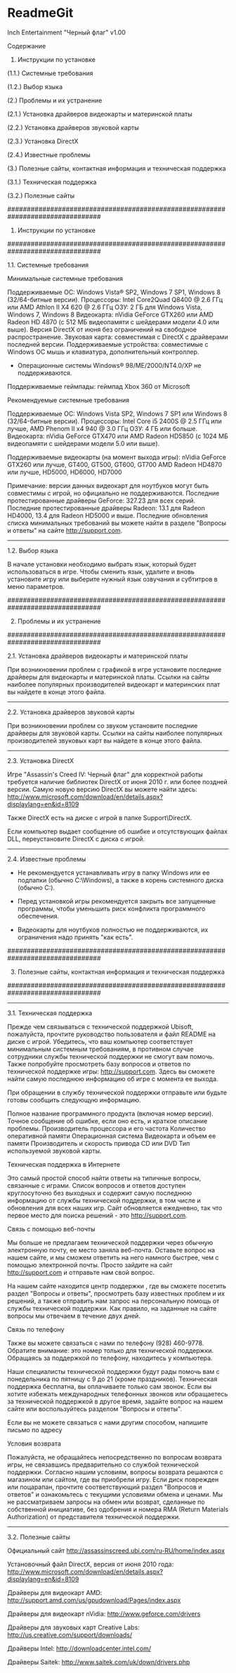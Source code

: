 # ReadmeGit

Inch Entertainment
"Черный флаг" v1.00

Содержание



1. Инструкции по установке

(1.1.) Системные требования

(1.2.) Выбор языка

(2.) Проблемы и их устранение

(2.1.) Установка драйверов видеокарты и материнской платы

(2.2.) Установка драйверов звуковой карты

(2.3.) Установка DirectX

(2.4.) Известные проблемы

(3.) Полезные сайты, контактная информация и техническая поддержка

(3.1.) Техническая поддержка

(3.2.) Полезные сайты


################################################################################

1. Инструкции по установке

################################################################################

1.1. Системные требования

Минимальные системные требования

Поддерживаемые ОС: Windows Vista® SP2, Windows 7 SP1, Windows 8 (32/64-битные версии).
Процессоры:  Intel Core2Quad Q8400 @ 2.6 ГГц или
AMD Athlon II X4 620 @ 2.6 ГГц
ОЗУ: 2 ГБ для Windows Vista, Windows 7, Windows 8
Видеокарта: nVidia GeForce GTX260 или AMD Radeon HD 4870 (с 512 МБ видеопамяти с шейдерами модели 4.0 или выше).
Версия DirectX от июня без ограничений на свободное распространение.
Звуковая карта: совместимая с DirectX с драйверами последней версии.
Поддерживаемые устройства: совместимые с Windows ОС мышь и клавиатура, дополнительный контроллер.


* Операционные системы Windows® 98/ME/2000/NT4.0/XP не поддерживаются.

Поддерживаемые геймпады: геймпад Xbox 360 от Microsoft

Рекомендуемые системные требования

Поддерживаемые ОС: Windows Vista SP2, Windows 7 SP1 или Windows 8 (32/64-битные версии).
Процессоры: Intel Core i5 2400S @ 2.5 ГГц или лучше,
       AMD Phenom II x4 940 @ 3.0 ГГц 
ОЗУ: 4 ГБ или больше.
Видеокарта:  nVidia GeForce GTX470 или AMD Radeon HD5850 (с 1024 МБ видеопамяти с шейдерами модели 5.0 или выше).


Поддерживаемые видеокарты (на момент выхода игры):
nVidia GeForce GTX260 или лучше, GT400, GT500, GT600, GT700
AMD Radeon HD4870 или лучше, HD5000, HD6000, HD7000

Примечание: версии данных видеокарт для ноутбуков могут быть совместимы с игрой, но официально не поддерживаются.
Последние протестированные драйверы GeForce: 327.23 для всех серий.
Последние протестированные драйверы Radeon: 13.1 для Radeon HD4000, 13.4 для Radeon HD5000 и выше.
Последние обновления списка минимальных требований вы можете найти в разделе "Вопросы и ответы" на сайте http://support.com.




--------------------------------------------------------------------------------
1.2. Выбор языка

В начале установки необходимо выбрать язык, который будет использоваться в игре.
Чтобы сменить язык, удалите и вновь установите игру или выберите нужный язык озвучания и субтитров в меню параметров.



################################################################################

2. Проблемы и их устранение

################################################################################

2.1. Установка драйверов видеокарты и материнской платы

При возникновении проблем с графикой в игре установите последние 
драйверы для видеокарты и материнской платы. Ссылки на сайты
наиболее популярных производителей видеокарт и материнских плат вы найдете в конце
этого файла.

--------------------------------------------------------------------------------
2.2. Установка драйверов звуковой карты

При возникновении проблем со звуком установите последние
драйверы для звуковой карты. Ссылки на сайты наиболее 
популярных производителей звуковых карт вы найдете в конце этого файла.

--------------------------------------------------------------------------------
2.3. Установка DirectX

Игре "Assassin's Creed IV: Черный флаг" для корректной работы требуется наличие библиотек DirectX от июня 2010 г. 
или более поздней версии. Самую новую версию DirectX вы можете найти здесь: 
http://www.microsoft.com/download/en/details.aspx?displaylang=en&id=8109

Также DirectX есть на диске с игрой в папке Support\DirectX. 

Если компьютер выдает сообщение об ошибке и отсутствующих файлах DLL, 
переустановите DirectX с диска с игрой.

--------------------------------------------------------------------------------

2.4. Известные проблемы

* Не рекомендуется устанавливать игру в папку Windows или
ее подпапки (обычно C:\Windows), а также в корень
системного диска (обычно C:\).

* Перед установкой игры рекомендуется закрыть все запущенные программы, 
чтобы уменьшить риск конфликта программного обеспечения.

* Видеокарты для ноутбуков полностью не поддерживаются,
 их ограничения надо принять "как есть".

################################################################################

3. Полезные сайты, контактная информация и техническая поддержка

################################################################################

--------------------------------------------------------------------------------
3.1. Техническая поддержка

Прежде чем связываться с технической поддержкой Ubisoft, пожалуйста, прочтите 
руководство пользователя и файл README на диске с игрой. Убедитесь, что ваш компьютер
соответствует минимальным системным требованиям, в противном случае 
сотрудники службы технической поддержки не смогут вам помочь.
Также попробуйте просмотреть базу вопросов и ответов по технической поддержке игры:
 http://support.com. Здесь вы сможете найти самую последнюю информацию об игре
с момента ее выхода.

При обращении в службу технической поддержки отправьте или 
будьте готовы сообщить следующую информацию.

Полное название программного продукта (включая номер версии).
Точное сообщение об ошибке, если оно есть, и 
краткое описание проблемы.
Производитель процессора и его частота
Количество оперативной памяти
Операционная система
Видеокарта и объем ее памяти
Производитель и скорость привода CD или DVD
Тип используемой звуковой карты.


Техническая поддержка в Интернете

Это самый простой способ найти ответы на типичные вопросы, связанные с играми. 
Список вопросов и ответов доступен круглосуточно без выходных и содержит 
самую последнюю информацию от службы технической поддержки, 
в том числе и обновления для всех наших игр. Сайт обновляется ежедневно,
так что первое место для поиска решений - это http://support.com.


Связь с помощью веб-почты

Мы больше не предлагаем технической поддержки через обычную электронную почту, 
ее место заняла веб-почта. Оставьте вопрос на нашем сайте, 
и мы сможем ответить на него намного быстрее, чем с помощью 
электронной почты. Просто зайдите на сайт http://support.com 
и отправьте нам свой вопрос.

На нашем сайте находится центр поддержки , где вы 
сможете посетить раздел "Вопросы и ответы", просмотреть базу 
известных проблем и их решений, а также отправить нам запрос на персональную помощь 
от службы технической поддержки.
Как правило, на заданные на сайте вопросы мы отвечаем в течение двух дней.


Связь по телефону

Также вы можете связаться с нами по телефону (928) 460-9778. 
Обратите внимание: это номер только для технической поддержки.
Обращаясь за поддержкой по телефону, находитесь у компьютера.

Наши специалисты технической поддержки будут рады помочь вам 
с понедельника по пятницу с 9 до 21 (кроме праздников).
Техническая поддержка бесплатна, вы оплачиваете только сам звонок.
Если вы хотите избежать международных телефонных звонков или обращаетесь за технической поддержкой в другое время, 
задайте вопрос на нашем сайте или воспользуйтесь разделом "Вопросы и ответы".

Если вы не можете связаться с нами другим способом, напишите письмо по адресу

Условия возврата

Пожалуйста, не обращайтесь непосредственно по вопросам возврата игры, не связавшись предварительно 
со службой технической поддержки. Согласно нашим условиям, 
вопросы возврата решаются с магазином или сайтом, где вы приобрели игру. 
Если диск поврежден или поцарапан, прочтите соответствующий раздел "Вопросов и ответов" и ознакомьтесь с текущими условиями обмена и ценами.
Мы не рассматриваем запросы на обмен 
или возврат, сделанные по собственной инициативе, без одобрения и номера RMA (Return Materials Authorization) от представителя технической поддержки.



--------------------------------------------------------------------------------
3.2. Полезные сайты

Официальный сайт
http://assassinscreed.ubi.com/ru-RU/home/index.aspx

Установочный файл DirectX, версия от июня 2010 года:
http://www.microsoft.com/download/en/details.aspx?displaylang=en&id=8109

Драйверы для видеокарт AMD:
http://support.amd.com/us/gpudownload/Pages/index.aspx

Драйверы для видеокарт nVidia:
http://www.geforce.com/drivers

Драйверы для звуковых карт Creative Labs:
http://us.creative.com/support/downloads/

Драйверы Intel:
http://downloadcenter.intel.com/

Драйверы Saitek:
http://www.saitek.com/uk/down/drivers.php
